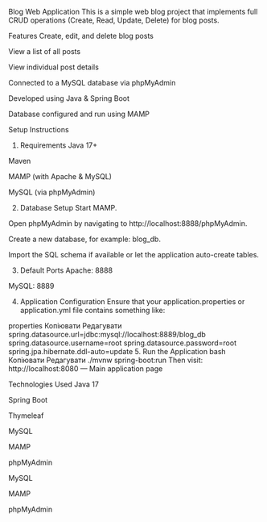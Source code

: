Blog Web Application
This is a simple web blog project that implements full CRUD operations (Create, Read, Update, Delete) for blog posts.

Features
Create, edit, and delete blog posts

View a list of all posts

View individual post details

Connected to a MySQL database via phpMyAdmin

Developed using Java & Spring Boot

Database configured and run using MAMP

Setup Instructions
1. Requirements
Java 17+

Maven

MAMP (with Apache & MySQL)

MySQL (via phpMyAdmin)

2. Database Setup
Start MAMP.

Open phpMyAdmin by navigating to http://localhost:8888/phpMyAdmin.

Create a new database, for example: blog_db.

Import the SQL schema if available or let the application auto-create tables.

3. Default Ports
Apache: 8888

MySQL: 8889

4. Application Configuration
Ensure that your application.properties or application.yml file contains something like:

properties
Копіювати
Редагувати
spring.datasource.url=jdbc:mysql://localhost:8889/blog_db
spring.datasource.username=root
spring.datasource.password=root
spring.jpa.hibernate.ddl-auto=update
5. Run the Application
bash
Копіювати
Редагувати
./mvnw spring-boot:run
Then visit:
http://localhost:8080 — Main application page

Technologies Used
Java 17

Spring Boot

Thymeleaf

MySQL

MAMP

phpMyAdmin

MySQL

MAMP

phpMyAdmin
